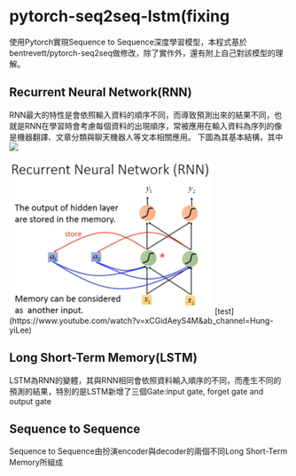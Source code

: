 # pytorch-seq2seq-lstm(fixing
使用Pytorch實現Sequence to Sequence深度學習模型，本程式基於bentrevett/pytorch-seq2seq做修改，除了實作外，還有附上自己對該模型的理解。
## Recurrent Neural Network(RNN)
RNN最大的特性是會依照輸入資料的順序不同，而導致預測出來的結果不同，也就是RNN在學習時會考慮每個資料的出現順序，常被應用在輸入資料為序列的像是機器翻譯、文章分類與聊天機器人等文本相關應用。
下圖為其基本結構，其中<img src="http://chart.googleapis.com/chart?cht=tx&chl= X_{t-1}" style="border:none;">
<!-- ![RNN](/image/RNN.png "RNN") -->
<img width="367" height="278" src="/image/RNN.png">
[test](https://www.youtube.com/watch?v=xCGidAeyS4M&ab_channel=Hung-yiLee)  

## Long Short-Term Memory(LSTM)  
LSTM為RNN的變體，其與RNN相同會依照資料輸入順序的不同，而產生不同的預測的結果，特別的是LSTM新增了三個Gate:input gate, forget gate and output gate
## Sequence to Sequence
Sequence to Sequence由扮演encoder與decoder的兩個不同Long Short-Term Memory所組成
